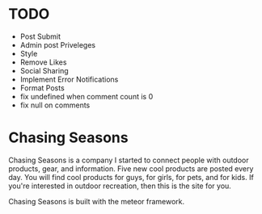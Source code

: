 TODO
====

- Post Submit
- Admin post Priveleges
- Style
- Remove Likes
- Social Sharing
- Implement Error Notifications
- Format Posts
- fix undefined when comment count is 0
- fix null on comments

Chasing Seasons
===============
Chasing Seasons is a company I started to connect people with outdoor products, 
gear, and information. Five new cool products are posted every day. You will
find cool products for guys, for girls, for pets, and for kids. If you're
interested in outdoor recreation, then this is the site for you.

Chasing Seasons is built with the meteor framework.
